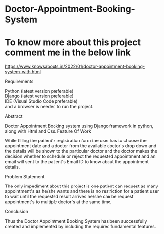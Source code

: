 # Doctor-Appointment-Booking-System

# To know more about this project comment me in the below link
https://www.knowsabouts.in/2022/01/doctor-appointment-booking-system-with.html

Requirements

Python (latest version preferable)<br>
Django (latest version preferable)<br>
IDE (Visual Studio Code preferable)<br>
and a browser is needed to run the project.<br>

Abstract

Doctor Appointment Booking system using Django framework in python, along with Html and Css.
Feature Of Work

While filling the patient's registration form the user has to choose the appointment date and a doctor from the available doctor's drop down and the details will be shown to the particular doctor and the doctor makes the decision whether to schedule or reject the requested appointment and an email will sent to the patient's Email ID to know about the appointment details.

Problem Statement

The only impediment about this project is one patient can request as many appointment's as he/she wants and there is no restriction for a patient user to wait until the requested result arrives he/she can be request appointment's to multiple doctor's at the same time.

Conclusion

Thus the Doctor Appointment Booking System has been successfully created and implemented by including the required fundamental features.
